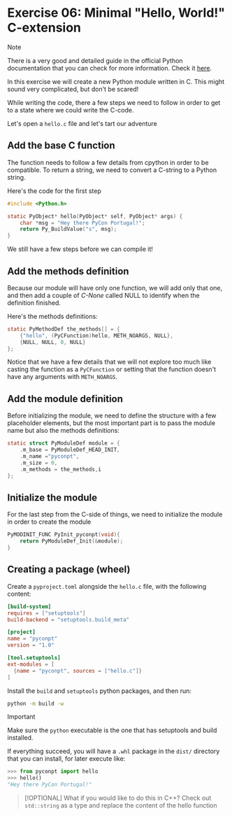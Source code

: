 # Exercise 06: Minimal "Hello, World!" C-extension

> [!NOTE]
> There is a very good and detailed guide in the official Python documentation
> that you can check for more information.
> Check it [here](https://docs.python.org/3/extending/extending.html).

In this exercise we will create a new Python module written in C.
This might sound very complicated, but don't be scared!

While writing the code, there a few steps we need to follow in order to get to
a state where we could write the C-code.

Let's open a `hello.c` file and let's tart our adventure

## Add the base C function

The function needs to follow a few details from cpython in order to be
compatible.
To return a string, we need to convert a C-string to a Python string.

Here's the code for the first step

```c
#include <Python.h>

static PyObject* hello(PyObject* self, PyObject* args) {
    char *msg = "Hey there PyCon Portugal!";
    return Py_BuildValue("s", msg);
}
```
We still have a few steps before we can compile it!

## Add the methods definition

Because our module will have only one function, we will add only that one, and
then add a couple of *C-None* called NULL to identify when the definition
finished.

Here's the methods definitions:

```c
static PyMethodDef the_methods[] = {
    {"hello", (PyCFunction)hello, METH_NOARGS, NULL},
    {NULL, NULL, 0, NULL}
};
```

Notice that we have a few details that we will not explore too much like
casting the function as a `PyCFunction` or setting that the function doesn't
have any arguments with `METH_NOARGS`.

## Add the module definition

Before initializing the module, we need to define the structure with a few
placeholder elements, but the most important part is to pass the module name
but also the methods definitions:

```c
static struct PyModuleDef module = {
    .m_base = PyModuleDef_HEAD_INIT,
    .m_name ="pyconpt",
    .m_size = 0,
    .m_methods = the_methods,i
};
```

## Initialize the module

For the last step from the C-side of things, we need to initialize the module
in order to create the module

```c
PyMODINIT_FUNC PyInit_pyconpt(void){
    return PyModuleDef_Init(&module);
}
```

## Creating a package (wheel)

Create a `pyproject.toml` alongside the `hello.c` file, with the following
content:

```toml
[build-system]
requires = ["setuptools"]
build-backend = "setuptools.build_meta"

[project]
name = "pyconpt"
version = "1.0"

[tool.setuptools]
ext-modules = [
  {name = "pyconpt", sources = ["hello.c"]}
]
```

Install the `build` and `setuptools` python packages, and then run:

```bash
python -m build -w
```

> [!IMPORTANT]
> Make sure the `python` executable is the one that has setuptools and build
> installed.

If everything succeed, you will have a `.whl` package in the `dist/` directory
that you can install, for later execute like:

```py
>>> from pyconpt import hello
>>> hello()
"Hey there PyCon Portugal!"
```

> [!OPTIONAL]
> What if you would like to do this in C++?
> Check out `std::string` as a type and replace the content of the hello
> function

